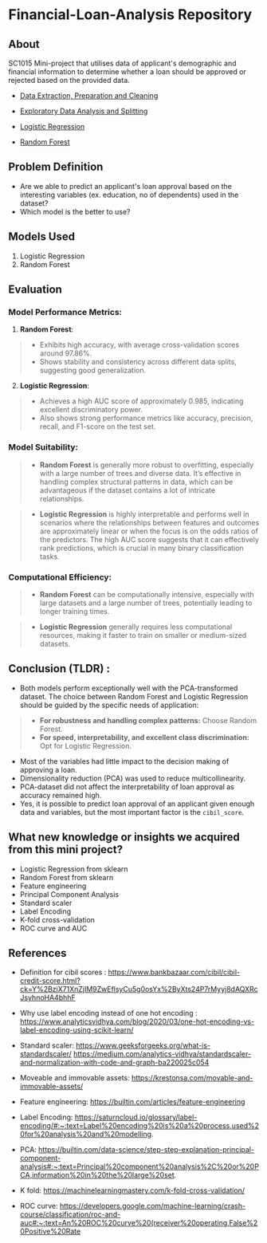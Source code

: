 # Financial-Loan-Analysis Repository

## About

SC1015 Mini-project that utilises data of applicant's demographic and financial information to determine whether a loan should be approved or rejected based on the provided data.

- [Data Extraction, Preparation and Cleaning](https://github.com/Tableunstable/Financial-Loan-Analysis/blob/main/data-extraction-prep-cleaning.ipynb)
  
- [Exploratory Data Analysis and Splitting ](https://github.com/Tableunstable/Financial-Loan-Analysis/blob/main/EDA%20and%20splitting.ipynb)
  
- [Logistic Regression](https://github.com/Tableunstable/Financial-Loan-Analysis/blob/main/Logistic%20Regression%20.ipynb)
  
- [Random Forest](https://github.com/Tableunstable/Financial-Loan-Analysis/blob/main/Random%20Forest.ipynb)



## Problem Definition

- Are we able to predict an applicant's loan approval based on the interesting variables (ex. education, no of dependents) used in the dataset? 
- Which model is the better to use?

## Models Used
1. Logistic Regression
2. Random Forest

## Evaluation
### Model Performance Metrics:
1. **Random Forest**:
  > - Exhibits high accuracy, with average cross-validation scores around 97.86%.
  > - Shows stability and consistency across different data splits, suggesting good generalization.

2. **Logistic Regression**:
  > - Achieves a high AUC score of approximately 0.985, indicating excellent discriminatory power.
  > - Also shows strong performance metrics like accuracy, precision, recall, and F1-score on the test set.

### Model Suitability:
> - **Random Forest** is generally more robust to overfitting, especially with a large number of trees and diverse data. It’s effective in handling complex structural patterns in data, which can be advantageous if the dataset contains a lot of intricate relationships.
  
> - **Logistic Regression** is highly interpretable and performs well in scenarios where the relationships between features and outcomes are approximately linear or when the focus is on the odds ratios of the predictors. The high AUC score suggests that it can effectively rank predictions, which is crucial in many binary classification tasks.

### Computational Efficiency:
> - **Random Forest** can be computationally intensive, especially with large datasets and a large number of trees, potentially leading to longer training times.
  
> - **Logistic Regression** generally requires less computational resources, making it faster to train on smaller or medium-sized datasets.

## Conclusion (TLDR) :
- Both models perform exceptionally well with the PCA-transformed dataset. The choice between Random Forest and Logistic Regression should be guided by the specific needs of application:
> - **For robustness and handling complex patterns:** Choose Random Forest.
> - **For speed, interpretability, and excellent class discrimination:** Opt for Logistic Regression.
- Most of the variables had little impact to the decision making of approving a loan.
- Dimensionality reduction (PCA) was used to reduce multicollinearity.
- PCA-dataset did not affect the interpretability of loan approval as accuracy remained high.
- Yes, it is possible to predict loan approval of an applicant given enough data and variables, but the most important factor is the `cibil_score`.


## What new knowledge or insights we acquired from this mini project?
- Logistic Regression from sklearn
- Random Forest from sklearn
- Feature engineering
- Principal Component Analysis
- Standard scaler
- Label Encoding
- K-fold cross-validation
- ROC curve and AUC

## References
- Definition for cibil scores : https://www.bankbazaar.com/cibil/cibil-credit-score.html?ck=Y%2BziX71XnZjIM9ZwEflsyCu5g0osYx%2ByXts24P7rMyyj8dAQXRcJsyhnoHA4bhhF
  
- Why use label encoding instead of one hot encoding :
https://www.analyticsvidhya.com/blog/2020/03/one-hot-encoding-vs-label-encoding-using-scikit-learn/

- Standard scaler: 
https://www.geeksforgeeks.org/what-is-standardscaler/ 
https://medium.com/analytics-vidhya/standardscaler-and-normalization-with-code-and-graph-ba220025c054

- Moveable and immovable assets:
https://krestonsa.com/movable-and-immovable-assets/

- Feature engineering:
https://builtin.com/articles/feature-engineering

- Label Encoding:
https://saturncloud.io/glossary/label-encoding/#:~:text=Label%20encoding%20is%20a%20process,used%20for%20analysis%20and%20modelling.

- PCA: 
https://builtin.com/data-science/step-step-explanation-principal-component-analysis#:~:text=Principal%20component%20analysis%2C%20or%20PCA,information%20in%20the%20large%20set.

- K fold: 
https://machinelearningmastery.com/k-fold-cross-validation/

- ROC curve: 
https://developers.google.com/machine-learning/crash-course/classification/roc-and-auc#:~:text=An%20ROC%20curve%20(receiver%20operating,False%20Positive%20Rate
  
